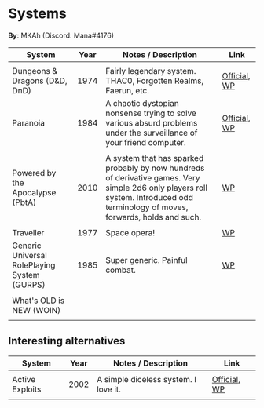# Systems

**By**: MKAh (Discord: Mana#4176)

| System                                       | Year | Notes / Description                                          | Link                                                         |
| -------------------------------------------- | ---- | ------------------------------------------------------------ | ------------------------------------------------------------ |
|                                              |      |                                                              |                                                              |
| Dungeons & Dragons (D&D, DnD)                | 1974 | Fairly legendary system. THAC0, Forgotten Realms, Faerun, etc. | [Official](https://dnd.wizards.com/), [WP](https://en.wikipedia.org/wiki/Dungeons_%26_Dragons) |
| Paranoia                                     | 1984 | A chaotic dystopian nonsense trying to solve various absurd problems under the surveillance of your friend computer. | [Official](https://www.mongoosepublishing.com/rpgs/paranoia.html), [WP](https://en.wikipedia.org/wiki/Paranoia_(role-playing_game)) |
|                                              |      |                                                              |                                                              |
| Powered by the Apocalypse (PbtA)             | 2010 | A system that has sparked probably by now hundreds of derivative games. Very simple 2d6 only players roll system. Introduced odd terminology of moves, forwards, holds and such. | [WP](https://en.wikipedia.org/wiki/Powered_by_the_Apocalypse) |
|                                              |      |                                                              |                                                              |
| Traveller                                    | 1977 | Space opera!                                                 | [WP](https://en.wikipedia.org/wiki/Traveller_(role-playing_game)) |
| Generic Universal RolePlaying System (GURPS) | 1985 | Super generic. Painful combat.                               | [WP](https://en.wikipedia.org/wiki/GURPS)                    |
|                                              |      |                                                              |                                                              |
| What's OLD is NEW (WOIN)                     |      |                                                              |                                                              |
|                                              |      |                                                              |                                                              |

## Interesting alternatives

| System          | Year | Notes / Description                  | Link                                                         |
| --------------- | ---- | ------------------------------------ | ------------------------------------------------------------ |
|                 |      |                                      |                                                              |
| Active Exploits | 2002 | A simple diceless system. I love it. | [Official](http://www.pigames.net/store/default.php?cPath=21), [WP](https://en.wikipedia.org/wiki/Active_Exploits) |
|                 |      |                                      |                                                              |

